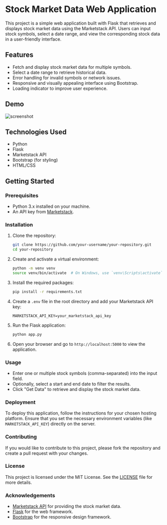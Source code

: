 # Stock Market Data Web Application

This project is a simple web application built with Flask that retrieves and displays stock market data using the Marketstack API. Users can input stock symbols, select a date range, and view the corresponding stock data in a user-friendly interface.

## Features

- Fetch and display stock market data for multiple symbols.
- Select a date range to retrieve historical data.
- Error handling for invalid symbols or network issues.
- Responsive and visually appealing interface using Bootstrap.
- Loading indicator to improve user experience.

## Demo

![screenshot]()

## Technologies Used

- Python
- Flask
- Marketstack API
- Bootstrap (for styling)
- HTML/CSS

## Getting Started

### Prerequisites

- Python 3.x installed on your machine.
- An API key from [Marketstack](https://marketstack.com/).

### Installation

1. Clone the repository:
    ```bash
    git clone https://github.com/your-username/your-repository.git
    cd your-repository
    ```

2. Create and activate a virtual environment:
    ```bash
    python -m venv venv
    source venv/bin/activate  # On Windows, use `venv\Scripts\activate`
    ```

3. Install the required packages:
    ```bash
    pip install -r requirements.txt
    ```

4. Create a `.env` file in the root directory and add your Marketstack API key:
    ```plaintext
    MARKETSTACK_API_KEY=your_marketstack_api_key
    ```

5. Run the Flask application:
    ```bash
    python app.py
    ```

6. Open your browser and go to `http://localhost:5000` to view the application.

### Usage

- Enter one or multiple stock symbols (comma-separated) into the input field.
- Optionally, select a start and end date to filter the results.
- Click "Get Data" to retrieve and display the stock market data.

### Deployment

To deploy this application, follow the instructions for your chosen hosting platform. Ensure that you set the necessary environment variables (like `MARKETSTACK_API_KEY`) directly on the server.

### Contributing

If you would like to contribute to this project, please fork the repository and create a pull request with your changes.

### License

This project is licensed under the MIT License. See the [LICENSE](LICENSE) file for more details.

### Acknowledgements

- [Marketstack API](https://marketstack.com/) for providing the stock market data.
- [Flask](https://flask.palletsprojects.com/) for the web framework.
- [Bootstrap](https://getbootstrap.com/) for the responsive design framework.

